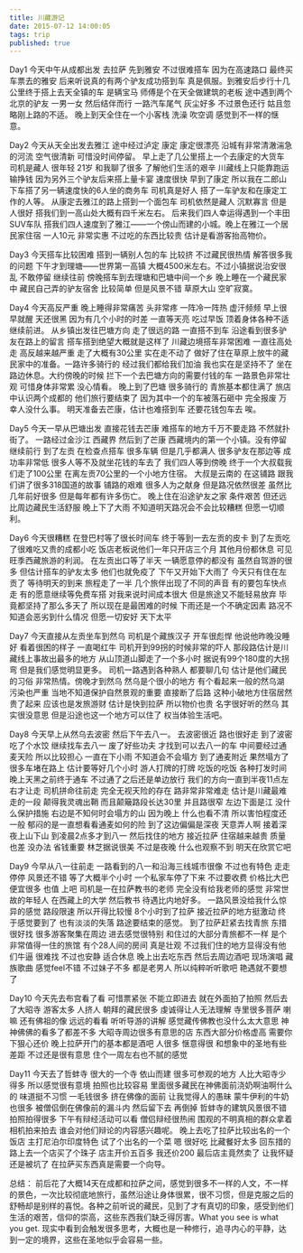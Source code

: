 ```yaml
---
title: 川藏游记
date: 2015-07-12 14:00:05
tags: trip
published: true
---
```



Day1
今天中午从成都出发 去拉萨 先到雅安 不过很难搭车 因为在高速路口 最终买车票去的雅安 后来听说真的有两个驴友成功搭到车 真是佩服。到雅安后步行十几公里终于搭上去天全镇的车 是辆宝马 师傅是个在天全做建筑的老板 途中遇到两个北京的驴友 一男一女 然后结伴而行 一路汽车尾气 灰尘好多 不过景色还行 姑且忽略刚上路的不适。 晚上到天全住在一个小客栈 洗澡 吹空调 感觉到不一样的惬意。


<!-- more -->

Day2
今天从天全出发去雅江 途中经过泸定 康定 康定很漂亮 沿城有非常清澈湍急的河流 空气很清新 可惜没时间停留。 早上走了几公里搭上一个去康定的大货车 司机是藏人 很年轻 21岁 和我聊了很多 了解他们生活的艰辛 川藏线上只能靠跑运输挣钱  因为另外三个驴友后来搭上量卡宴 速度很快 早到了康定 所以我在二郎山下车搭了另一辆速度快的6人坐的商务车 司机真是好人 搭了一车驴友和在康定工作的人等。 从康定去雅江的路上搭到一个面包车 司机依然是藏人 沉默寡言 但是人很好 搭我们到一高山处大概有四千米左右。 后来我们四人幸运得遇到一个丰田SUV车队 搭我们四人速度到了雅江——一个傍山而建的小城。晚上在雅江一个居民家住宿 一人10元 非常实惠 不过吃的东西比较贵 估计是看游客抬高物价。

Day3
今天搭车比较困难 搭到一辆别人包的车 比较挤 不过藏民很热情 解答很多我的问题 下午才到理塘——世界第一高镇 大概4500米左右。不过小镇据说治安很乱 不敢停留 继续往前 傍晚搭车到去理塘和巴塘中间一个乡 晚上睡在一个藏民家中 藏民自己弄的驴友宿舍 比较简单 但是风景不错 草原大山 空旷寂寞。

Day4
今天高反严重 晚上睡得非常痛苦 头非常疼 一阵冷一阵热 虚汗频频 早上很早就醒 天还很黑 因为有几个小时的时差 一直等天亮 吃过早饭 顶着身体各种不适继续前进。 
从乡镇出发往巴塘方向 走了很远的路 一直搭不到车 沿途看到很多驴友在路上的留言 搭车搭到绝望大概就是这样了 川藏边境搭车非常困难   一直往高处走 高反越来越严重 走了大概有30公里 实在走不动了 做好了住在草原上放牛的藏民家中的准备。一路许多骑行的 经过我们都给我们加油 我也实在是坚持不了  坐在路边休息。大约傍晚的时候 拦下一个去巴塘方向的需要付钱的车 一路景色非常壮观 可惜身体非常累 没心情看。  晚上到了巴塘 很多骑行的 青旅基本都住满了  旅店中认识两个成都的 他们旅行要结束了 因为其中一个的车被落石砸中 完全报废 万幸人没什么事。 明天准备去芒康，估计也难搭到车 还要花钱包车去 唉。

Day5
今天一早从巴塘出发 直接花钱去芒康 难搭车的地方千万不要走路 不然就扑街了。 一路经过金沙江 西藏界 然后到了芒康 西藏境内的第一个小镇。没有停留 继续前行 到了左贡 在检查点搭车 很多车辆 但是几乎都满人 很多驴友在那边等 成功率非常低 很多人等不及就坐花钱的车去了 我们四人等到傍晚 终于一个大叔载我们走了100公里 在离左贡70公里的一个小地方住宿。 大叔是云南的 在这铺路 跟我们讲了很多318国道的故事 铺路的艰难 很多人为之献身 但是路况依然很差 虽然比几年前好很多 但是每年都有许多伤亡。 
晚上住在沿途驴友之家 条件艰苦 但还远比周边藏民生活舒服 晚上下了大雨  不知道明天路况会不会比较糟糕 但愿一切顺利。

Day6
今天很糟糕 在登巴村等了很长时间车 终于等到一去左贡的皮卡 到了左贡吃了很难吃又贵的成都小吃 饭店老板说他们一年只开店三个月 其他月份都休息  可见旺季西藏旅游的利润。 在左贡出口等了半天 一辆愿意停的都没有 虽然自驾游的很多 但估计搭车的驴友太多 他们也就免疫了 下午又开始下大雨了 今天只有住在左贡了 等待明天的到来 
旅程走了一半 几个旅伴出现了不同的声音 有的要包车快点走 有的愿意继续等免费车搭 对我来说时间成本很大 但是旅途又不能轻易放弃 毕竟都坚持了那么多天了 所以现在是最困难的时候 下雨还是一个不确定因素 路况不知道会恶劣到什么情况 但愿一切安好 天下太平

Day7
今天直接从左贡坐车到然乌 司机是个藏族汉子 开车很彪悍 他说他昨晚没睡好 看着很困的样子 一直喝红牛 司机开到99拐的时候非常的吓人  那段路估计是川藏线上事故出最多的地方  从山顶道山脚走了一个多小时  据说有99个180度的大拐弯 但是我们感觉明显更多。 司机一路遇到各种熟人 都要聊几句 估计是他们藏民的习俗 非常热情。傍晚才到然乌 然乌是个很小的地方 有个看起来一般的然乌湖 污染也严重 当地不知道保护自然景观的重要 直接断了后路 这种小破地方住宿居然贵了起来 应该也是发旅游财 估计是快到拉萨 所以物价也贵  名字很好听的然乌 其实很没意思  但是沿途也这一个地方可以住了 权当体验生活吧。

Day8
今天早上从然乌去波密 然后下午去八一。 去波密很近 路也很好走 到了波密 吃了个水饺 继续找车去八一 废了好些功夫 才找到可以去八一的车 中间要经过通麦天险 所以比较担心 一直在下小雨 不知道会不会塌方 到了通麦附近 果然塌方了 很多车堵在路上 估计要等好几个小时 游人打牌的打牌 吃饭的吃饭 各种打发时间 晚上天黑之前终于通车 不过通了之后还是单边放行 我们的方向一直到半夜11点左右才让走 司机拼命往前走 完全无视天险的存在 路非常非常难走 估计是川藏最难走的一段 颠得我灵魂出鞘 而且颠簸路段长达30里 并且路很窄 左边下面是江 没什么保护措施 右边是不知何时会塌方的山 因为晚上 什么也看不清 所以害怕程度还一般   郁闷的是一直想看看通麦如何的险 到了这边偏偏是深夜 天意弄人啊 接着深夜上山下山 到凌晨2点多才到八一 然后找住的地方 接近拉萨 住宿越来越贵 质量也差 没办法 省钱重要 林芝据说很美 不过是夜晚 什么也观察不到 明天在欣赏它吧

Day9
今早从八一往前走 一路看到的八一和沿海三线城市很像 不过也有特色 走走停停 风景还不错 等了大概半个小时 一个私家车停了下来 不过要收费 价格比大巴便宜很多 也值 上吧 司机是一在拉萨教书的老师 完全没有给我老师的感觉 非常世故的年轻人 在西藏上的大学 然后教书 待遇比内地好多。 一路风景没给我什么惊异的感觉 路段限速 所以开得比较慢 8个小时到了拉萨 接近拉萨的地方挺激动 终于感觉要到了  也有淡淡的失落 路途要结束的感觉。 到了拉萨赶紧去找青旅 东措很好找 很多游客聚集在周边 进去感觉很特别 和住过的大部分青旅都不一样  是个非常值得一住的旅馆 有个28人间的房间 真是壮观 不过我们住的地方显得没有他们牛逼 很难找 不过也安静 适合休息 晚上出去吃东西 然后去周边酒吧 现场演唱 藏族歌曲 感觉feel不错 不过妹子不多 都是老男人 所以纯粹听听歌吧 艳遇就不要想了

Day10
今天先去布宫看了看 可惜票紧张 不能立即进去 就在外面拍了拍照 然后去了大昭寺 游客太多 人挤人 朝拜的藏民很多 虔诚得让人无法理解 寺里很多菩萨 喇嘛 还有佛祖的像 远远的看看 听听导游的讲解 感觉藏传佛教也没什么太大意思 神神佛佛的看多了都差不多 大昭寺周边很多有意思的店 东西大部分价格虚高 需要你下狠心还价 晚上拉萨开门的基本都是酒吧 人很多 惬意得很 和想象中的圣地有些差距  不过还是很有意思 住个一周左右也不腻的感觉

Day11
今天去了哲蚌寺 很大的一个寺 依山而建 很多可参观的地方 人比大昭寺少得多 所以感觉很有意境 拍照也比较容易 里面很多藏民在神佛面前浇奶啊油啊什么的 味道挺不习惯 一毛钱很多 挤在佛像的面前 让我觉得人的愚昧 蒙牛伊利的牛奶也很多 被僧侣倒在佛像前的漏斗内 然后留下去 再倒掉 哲蚌寺的建筑风景很不错 拍照拍得很多 下午有辩经活动可以看 僧侣辩经很热闹 围观的不明真相的群众拿着相机拍来拍去 谁会对他们辩论的内容感兴趣呢。 晚上去吃了拉萨比较出名的一个饭店 主打尼泊尔印度特色 试了个出名的一个菜 嗯 很好吃 比藏餐好太多 回东措的路上去一个店买了个珠子 店主开价五百多 我还价200 最后店主竟然卖了 让我怀疑还是被坑了 在拉萨买东西真是需要一个向导。

总结：
前后花了大概14天在成都和拉萨之间，感觉到很多不一样的人文，不一样的景色，一次比较彻底地旅行，虽然沿途让身体很累，很不习惯，但是克服之后的舒畅却是别样的喜悦。各种之前听说的藏民，见到了才有真切的印象，感受到他们生活的艰苦，信仰的崇高，这些东西我们缺乏得厉害。What you see is what you get. 现实中看到会触发很多思考，大概也是一种修行，追寻内心的平静，达到一定的境界，这些在圣地似乎会容易一些。
